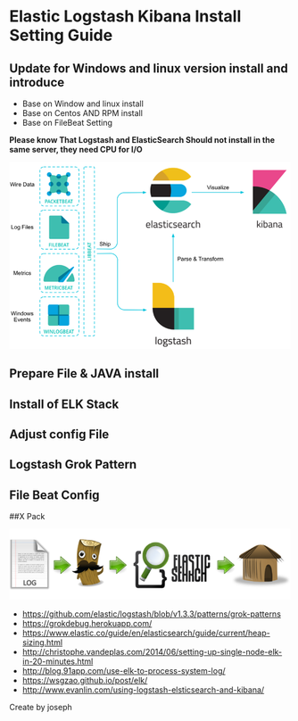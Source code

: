 # Elastic Logstash Kibana Install Setting Guide

## Update for Windows and linux version install and introduce

*  Base on Window and linux install
*  Base on Centos AND RPM install
*  Base on FileBeat Setting


**Please know That Logstash and ElasticSearch Should not install in the same server, they need CPU for I/O**

![](/assets/elkstack.png)

## Prepare File & JAVA install

## Install of ELK Stack

## Adjust config File

## Logstash Grok Pattern

## File Beat Config
 
##X Pack 

![](Picture1.png)

* https://github.com/elastic/logstash/blob/v1.3.3/patterns/grok-patterns
* https://grokdebug.herokuapp.com/
* https://www.elastic.co/guide/en/elasticsearch/guide/current/heap-sizing.html
* http://christophe.vandeplas.com/2014/06/setting-up-single-node-elk-in-20-minutes.html
* http://blog.91app.com/use-elk-to-process-system-log/
* https://wsgzao.github.io/post/elk/
* http://www.evanlin.com/using-logstash-elsticsearch-and-kibana/

Create by joseph